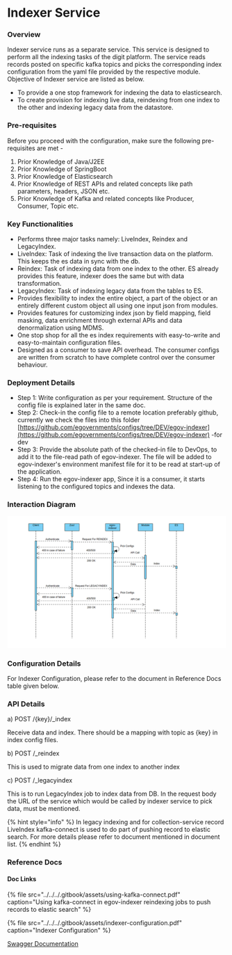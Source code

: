 # Indexer Service

### Overview <a id="Overview"></a>

Indexer service runs as a separate service. This service is designed to perform all the indexing tasks of the digit platform. The service reads records posted on specific kafka topics and picks the corresponding index configuration from the yaml file provided by the respective module. Objective of Indexer service are listed as below.

* To provide a one stop framework for indexing the data to elasticsearch.
* To create provision for indexing live data, reindexing from one index to the other and indexing legacy data from the datastore.

### Pre-requisites <a id="Pre-requisites"></a>

Before you proceed with the configuration, make sure the following pre-requisites are met -

1. Prior Knowledge of Java/J2EE
2. Prior Knowledge of SpringBoot
3. Prior Knowledge of Elasticsearch
4. Prior Knowledge of REST APIs and related concepts like path parameters, headers, JSON etc.
5. Prior Knowledge of Kafka and related concepts like Producer, Consumer, Topic etc.

### Key Functionalities <a id="Key-Functionalities"></a>

* Performs three major tasks namely: LiveIndex, Reindex and LegacyIndex.
* LiveIndex: Task of indexing the live transaction data on the platform. This keeps the es data in sync with the db. 
* Reindex: Task of indexing data from one index to the other. ES already provides this feature, indexer does the same but with data transformation.
* LegacyIndex: Task of indexing legacy data from the tables to ES. 
* Provides flexibility to index the entire object, a part of the object or an entirely different custom object all using one input json from modules.
* Provides features for customizing index json by field mapping, field masking, data enrichment through external APIs and data denormalization using MDMS.
* One stop shop for all the es index requirements with easy-to-write and easy-to-maintain configuration files.
* Designed as a consumer to save API overhead. The consumer configs are written from scratch to have complete control over the consumer behaviour. 

### Deployment Details <a id="Deployment-Details"></a>

* Step 1: Write configuration as per your requirement. Structure of the config file is explained later in the same doc.
* Step 2: Check-in the config file to a remote location preferably github, currently we check the files into this folder [https://github.com/egovernments/configs/tree/DEV/egov-indexer](https://github.com/egovernments/configs/tree/DEV/egov-indexer) -for dev
* Step 3: Provide the absolute path of the checked-in file to DevOps, to add it to the file-read path of egov-indexer. The file will be added to egov-indexer's environment manifest file for it to be read at start-up of the application.
* Step 4: Run the egov-indexer app, Since it is a consumer, it starts listening to the configured topics and indexes the data.

### Interaction Diagram <a id="Interaction-Diagram:"></a>

![](../../../.gitbook/assets/indexer.png)

### Configuration Details <a id="Configuration-Details"></a>

For Indexer Configuration, please refer to the document in Reference Docs table given below.

### API Details <a id="API-Details"></a>

a\) POST /{key}/\_index

Receive data and index. There should be a mapping with topic as {key} in index config files.

b\) POST /\_reindex

This is used to migrate data from one index to another index

c\) POST /\_legacyindex

This is to run LegacyIndex job to index data from DB. In the request body the URL of the service which would be called by indexer service to pick data, must be mentioned.

{% hint style="info" %}
In legacy indexing and for collection-service record LiveIndex kafka-connect is used to do part of pushing record to elastic search. For more details please refer to document mentioned in document list.
{% endhint %}

### Reference Docs <a id="Reference-Docs"></a>

#### Doc Links <a id="Doc-Links"></a>

{% file src="../../../.gitbook/assets/using-kafka-connect.pdf" caption="Using kafka-connect in egov-indexer reindexing jobs to push records to elastic search" %}

{% file src="../../../.gitbook/assets/indexer-configuration.pdf" caption="Indexer Configuration" %}

[Swagger Documentation](https://editor.swagger.io/?url=https://raw.githubusercontent.com/egovernments/core-services/master/docs/indexer-contract.yml#!/)

